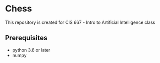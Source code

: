 # Chess

This repository is created for CIS 667 - Intro to Artificial Intelligence class

## Prerequisites
* python 3.6 or later
* numpy
